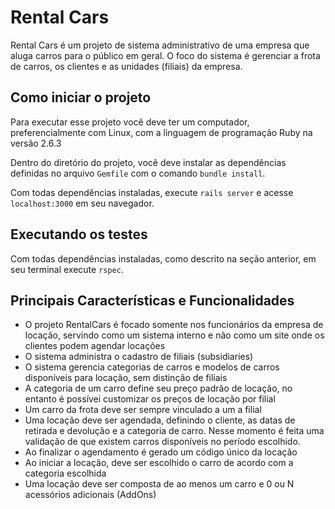 # Rental Cars

Rental Cars é um projeto de sistema administrativo de uma empresa que aluga
carros para o público em geral. O foco do sistema é gerenciar a frota de carros,
os clientes e as unidades (filiais) da empresa.


## Como iniciar o projeto

Para executar esse projeto você deve ter um computador, preferencialmente com
Linux, com a linguagem de programação Ruby na versão 2.6.3

Dentro do diretório do projeto, você deve instalar as dependências definidas no
arquivo `Gemfile` com o comando `bundle install`.

Com todas dependências instaladas, execute `rails server` e acesse
`localhost:3000` em seu navegador.


## Executando os testes

Com todas dependências instaladas, como descrito na seção anterior, em seu
terminal execute `rspec`.

## Principais Características e Funcionalidades

- O projeto RentalCars é focado somente nos funcionários da empresa de locação,
  servindo como um sistema interno e não como um site onde os clientes podem
agendar locações
- O sistema administra o cadastro de filiais (subsidiaries) 
- O sistema gerencia categorias de carros e modelos de carros disponíveis para
  locação, sem distinção de filiais
- A categoria de um carro define seu preço padrão de locação, no entanto é
  possívei customizar os preços de locação por filial
- Um carro da frota deve ser sempre vinculado a um a filial
- Uma locação deve ser agendada, definindo o cliente, as datas de retirada e
  devolução e a categoria de carro. Nesse momento é feita uma validação de que
existem carros disponíveis no período escolhido.
- Ao finalizar o agendamento é gerado um código único da locação
- Ao iniciar a locação, deve ser escolhido o carro de acordo com a categoria
  escolhida
- Uma locação deve ser composta de ao menos um carro e 0 ou N acessórios
  adicionais (AddOns)


